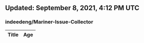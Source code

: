 ## Updated: September 8, 2021, 4:12 PM UTC


### indeedeng/Mariner-Issue-Collector
|**Title**|**Age**|
|:----|:----|